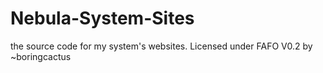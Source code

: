 # Nebula-System-Sites
the source code for my system's websites. Licensed under FAFO V0.2 by ~boringcactus
